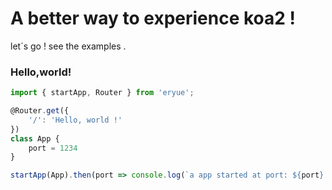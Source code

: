 # A better way to experience koa2 !
let`s go ! see the examples .
### Hello,world!
``` javascript
import { startApp, Router } from 'eryue';

@Router.get({
	'/': 'Hello, world !'
})
class App {
	port = 1234
}

startApp(App).then(port => console.log(`a app started at port: ${port} !`));
```

